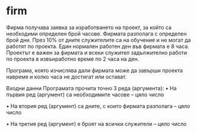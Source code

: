# firm

Фирма получава заявка за изработването на проект, за който са необходими
определен брой часове. Фирмата разполага с определен брой дни. През 10% от
дните служителите са на обучение и не могат да работят по проекта. Един
нормален работен ден във фирмата е 8 часа. Проектът е важен за фирмата и всеки
служител задължително работи по проекта в извънработно време по 2 часа на
ден.

Програма, която изчислява дали фирмата може да завърши проекта
навреме и колко часа не достигат или остават.

Входни данни
Програмата прочита точно 3 реда (аргумента):
• На първия ред (аргумент) са необходимите часове – цяло число

• На втория ред (аргумент) са дните, с които фирмата разполага – цяло число

• На третия ред (аргумент) е броят на всички служители – цяло число

